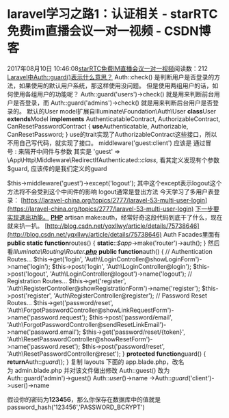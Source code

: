 # laravel学习之路1：认证相关 - starRTC免费im直播会议一对一视频 - CSDN博客
2017年08月10日 10:46:08[starRTC免费IM直播会议一对一视频](https://me.csdn.net/elesos)阅读数：212
[Laravel中Auth::guard()表示什么意思？](https://segmentfault.com/q/1010000007761167)
Auth::check() 是判断用户是否登录的方法，如果使用的默认用户系统，那这样使用没问题。
但是使用两组用户的话，如何使用各组用户的功能呢？ Auth::guard('users')->check() 就是用来判断前台用户是否登录，而 Auth::guard('admins')->check() 就是用来判断后台用户是否登录的。
默认的User model扩展自Illuminate\Foundation\Auth\User
**class**User
**extends**Model
**implements**
AuthenticatableContract,
AuthorizableContract,
CanResetPasswordContract
{
**use**Authenticatable,
Authorizable,
CanResetPassword;
}
use的trait实现了AuthorizableContract这些接口，所以不用自己写代码，就实现了接口。
middleware('guest:client')
应该是
通过冒号 : 来隔开中间件与参数
其实是
'guest'
=> \App\Http\Middleware\RedirectIfAuthenticated::*class*,
看其定义发现有个参数$guard, 应该传的是我们定义的guard

$this->middleware('guest')->except('logout');
其中这个except表示logout这个方法将不会受到这个中间件的影响
logout通常是登出方法
今天学习了多用户表登录：
[https://laravel-china.org/topics/2777/laravel-53-multi-user-login](https://laravel-china.org/topics/2777/laravel-53-multi-user-login)
[下一步要实现退出功能。](https://laravel-china.org/topics/2777/laravel-53-multi-user-login)
[**PHP**](http://lib.csdn.net/base/php) artisan
 make:auth，经常好奇这段代码到底干了什么，现在就来扒一扒。
[http://blog.csdn.net/yqxllwy/article/details/75738646](http://blog.csdn.net/yqxllwy/article/details/75738646)
Auth Facades里面有
**public static function**routes()
{
**static**::*$app*->make('router')->auth();
}
然后看*Illuminate\Routing\Router.*[***php***](http://lib.csdn.net/base/php)
**public function**auth()
{
// Authentication
 Routes...
$this->get('login',
'Auth\LoginController@showLoginForm')->name('login');
$this->post('login',
'Auth\LoginController@login');
$this->post('logout',
'Auth\LoginController@logout')->name('logout');
// Registration
 Routes...
$this->get('register',
'Auth\RegisterController@showRegistrationForm')->name('register');
$this->post('register',
'Auth\RegisterController@register');
// Password Reset
 Routes...
$this->get('password/reset',
'Auth\ForgotPasswordController@showLinkRequestForm')->name('password.request');
$this->post('password/email',
'Auth\ForgotPasswordController@sendResetLinkEmail')->name('password.email');
$this->get('password/reset/{token}',
'Auth\ResetPasswordController@showResetForm')->name('password.reset');
$this->post('password/reset',
'Auth\ResetPasswordController@reset');
}
**protected function**guard()
{
**return**Auth::*guard*();
}
复制 layouts 下面的 app.blade.php，改名为 admin.blade.php 并对该文件做出修改
Auth::guest() 改为 Auth::guard('admin')->guest()
Auth::*user*()->name
 ->Auth::*guard*('client')->user()->name

假设你的密码为**123456**，那么你保存在数据库中的值就是
password_hash('123456','PASSWORD_BCRYPT')
